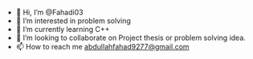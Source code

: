 - 👋 Hi, I’m @Fahadi03
- 👀 I’m interested in problem solving 
- 🌱 I’m currently learning C++
- 💞️ I’m looking to collaborate on Project thesis or problem solving idea.
- 📫 How to reach me abdullahfahad9277@gmail.com

<!---
Fahadi03/Fahadi03 is a ✨ special ✨ repository because its `README.md` (this file) appears on your GitHub profile.
You can click the Preview link to take a look at your changes.
--->
